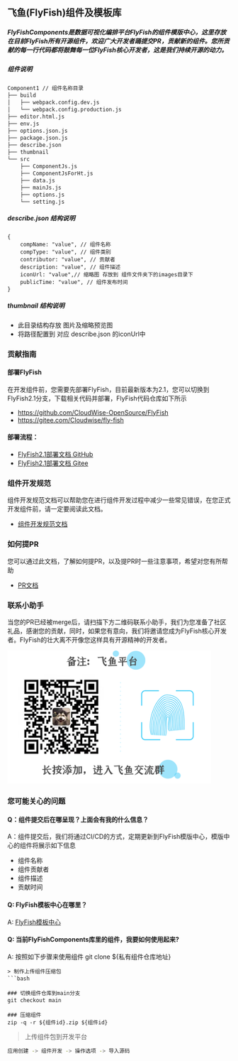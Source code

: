 ## 飞鱼(FlyFish)组件及模板库

##### FlyFishComponents是数据可视化编排平台FlyFish的组件模版中心，这里存放在目前FlyFish所有开源组件，欢迎广大开发者踊提交PR，贡献新的组件。您所贡献的每一行代码都将鼓舞每一位FlyFish核心开发者，这是我们持续开源的动力。

##### 组件说明

```
Component1 // 组件名称目录
├── build
│   ├── webpack.config.dev.js
│   └── webpack.config.production.js
├── editor.html.js
├── env.js
├── options.json.js
├── package.json.js
├── describe.json 
├── thumbnail
└── src
    ├── ComponentJs.js
    ├── ComponentJsForHt.js
    ├── data.js
    ├── mainJs.js
    ├── options.js
    └── setting.js
```

##### describe.json 结构说明

```
{
    compName: "value", // 组件名称
    compType: "value", // 组件类别
    contributor: "value", // 贡献者
    description: "value", // 组件描述
    iconUrl: "value",// 缩略图 存放到 组件文件夹下的images目录下
    publicTime: "value", // 组件发布时间
}
```

##### thumbnail 结构说明

- 此目录结构存放 图片及缩略预览图
- 将路径配置到 对应 describe.json 的iconUrl中


### 贡献指南
#### 部署FlyFish
在开发组件前，您需要先部署FlyFish，目前最新版本为2.1，您可以切换到FlyFish2.1分支，下载相关代码并部署，FlyFish代码仓库如下所示
 - https://github.com/CloudWise-OpenSource/FlyFish
 - https://gitee.com/Cloudwise/fly-fish

#### 部署流程：
 - [FlyFish2.1部署文档 GitHub](https://github.com/CloudWise-OpenSource/FlyFish/tree/main/doc) 
 - [FlyFish2.1部署文档 Gitee](https://gitee.com/CloudWise/fly-fish/tree/main/doc) 

### 组件开发规范
组件开发规范文档可以帮助您在进行组件开发过程中减少一些常见错误，在您正式开发组件前，请一定要阅读此文档。
 - [组件开发规范文档](./docs/组件开发规范.md)

### 如何提PR
您可以通过此文档，了解如何提PR，以及提PR时一些注意事项，希望对您有所帮助
 - [PR文档](./docs/组件上传代码库.md)

### 联系小助手
当您的PR已经被merge后，请扫描下方二维码联系小助手，我们为您准备了社区礼品，感谢您的贡献，同时，如果您有意向，我们将邀请您成为FlyFish核心开发者。FlyFish的壮大离不开像您这样具有开源精神的开发者。

<img src="./docs/imgs/FlyFishWeChart.png" width="460px">

### 您可能关心的问题
#### Q：组件提交后在哪呈现？上面会有我的什么信息？
A：组件提交后，我们将通过CI/CD的方式，定期更新到FlyFish模版中心，模版中心的组件将展示如下信息
-  组件名称
-  组件贡献者
-  组件描述
-  贡献时间

#### Q: FlyFish模板中心在哪里？
A: [FlyFish模板中心](https://www.cloudwise.ai/flyFishComponents.html)



#### Q: 当前FlyFishComponents库里的组件，我要如何使用起来?

A: 按照如下步骤来使用组件
git clone ${私有组件仓库地址}

```
> 制作上传组件压缩包
```bash

### 切换组件仓库到main分支
git checkout main

### 压缩组件
zip -q -r ${组件id}.zip ${组件id}
```
> 上传组件包到开发平台
```bash
应用创建 -> 组件开发 -> 操作选项 -> 导入源码




